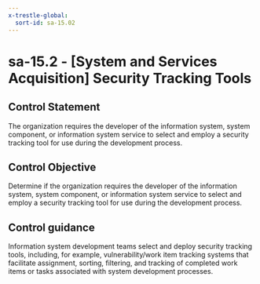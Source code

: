 ```yaml
---
x-trestle-global:
  sort-id: sa-15.02
---
```


# sa-15.2 - \[System and Services Acquisition\] Security Tracking Tools

## Control Statement

The organization requires the developer of the information system, system component, or information system service to select and employ a security tracking tool for use during the development process.

## Control Objective

Determine if the organization requires the developer of the information system, system component, or information system service to select and employ a security tracking tool for use during the development process.

## Control guidance

Information system development teams select and deploy security tracking tools, including, for example, vulnerability/work item tracking systems that facilitate assignment, sorting, filtering, and tracking of completed work items or tasks associated with system development processes.
